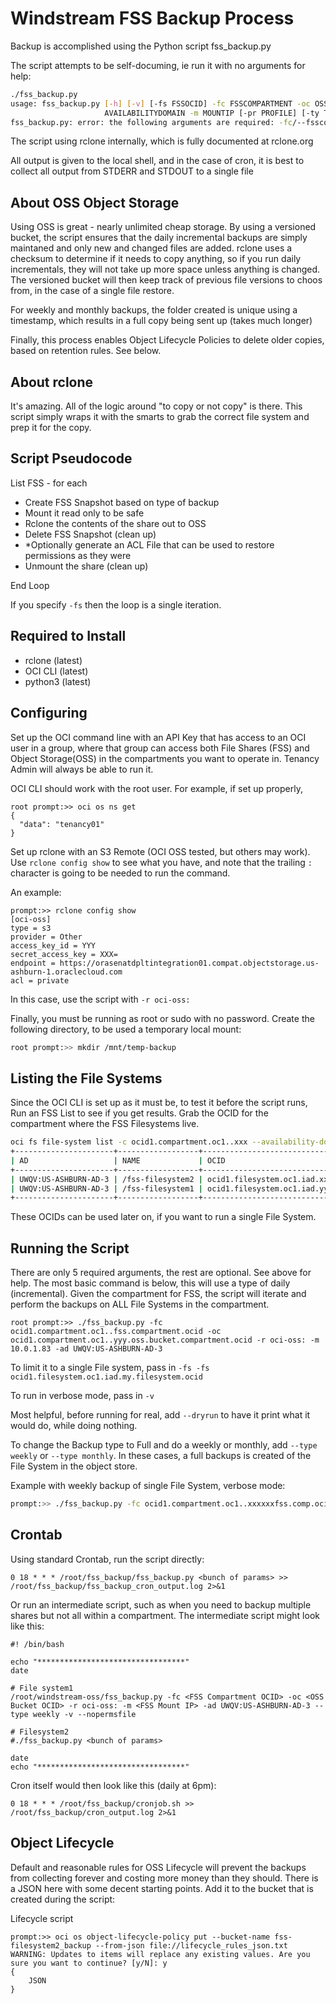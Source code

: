 # Windstream FSS Backup Process

Backup is accomplished using the Python script fss_backup.py

The script attempts to be self-documing, ie run it with no arguments for help:

```bash
./fss_backup.py 
usage: fss_backup.py [-h] [-v] [-fs FSSOCID] -fc FSSCOMPARTMENT -oc OSSCOMPARTMENT -r REMOTE -ad
                     AVAILABILITYDOMAIN -m MOUNTIP [-pr PROFILE] [-ty TYPE] [--dryrun] [--nopermsfile]
fss_backup.py: error: the following arguments are required: -fc/--fsscompartment, -oc/--osscompartment, -r/--remote, -ad/--availabilitydomain, -m/--mountip 
```

The script using rclone internally, which is fully documented at rclone.org

All output is given to the local shell, and in the case of cron, it is best to collect all output from STDERR and STDOUT to a single file 

## About OSS Object Storage

Using OSS is great - nearly unlimited cheap storage.  By using a versioned bucket, the script ensures that the daily incremental backups are simply maintaned and only new and changed files are added.  rclone uses a checksum to determine if it needs to copy anything, so if you run daily incrementals, they will not take up more space unless anything is changed.  The versioned bucket will then keep track of previous file versions to choos from, in the case of a single file restore.

For weekly and monthly backups, the folder created is unique using a timestamp, which results in a full copy being sent up (takes much longer)

Finally, this process enables Object Lifecycle Policies to delete older copies, based on retention rules.  See below.

## About rclone

It's amazing.  All of the logic around "to copy or not copy" is there.  This script simply wraps it with the smarts to grab the correct file system and prep it for the copy.

## Script Pseudocode

List FSS - for each
- Create FSS Snapshot based on type of backup
- Mount it read only to be safe
- Rclone the contents of the share out to OSS
- Delete FSS Snapshot (clean up)
- *Optionally generate an ACL File that can be used to restore permissions as they were
- Unmount the share (clean up)

End Loop

If you specify `-fs` then the loop is a single iteration.

## Required to Install

- rclone (latest)
- OCI CLI (latest)
- python3 (latest)

## Configuring

Set up the OCI command line with an API Key that has access to an OCI user in a group, where that group can access both File Shares (FSS) and Object Storage(OSS) in the compartments you want to operate in.  Tenancy Admin will always be able to run it.

OCI CLI should work with the root user.  For example, if set up properly,
```
root prompt:>> oci os ns get
{
  "data": "tenancy01"
}
```

Set up rclone with an S3 Remote (OCI OSS tested, but others may work).  Use `rclone config show` to see what you have, and note that the trailing `:` character is going to be needed to run the command.  

An example:
```
prompt:>> rclone config show
[oci-oss]
type = s3
provider = Other
access_key_id = YYY
secret_access_key = XXX=
endpoint = https://orasenatdpltintegration01.compat.objectstorage.us-ashburn-1.oraclecloud.com
acl = private
```
In this case, use the script with `-r oci-oss:`

Finally, you must be running as root or sudo with no password.
Create the following directory, to be used a temporary local mount:
```bash
root prompt:>> mkdir /mnt/temp-backup
``` 

## Listing the File Systems
Since the OCI CLI is set up as it must be, to test it before the script runs, Run an FSS List to see if you get results.  Grab the OCID for the compartment where the FSS Filesystems live.

```bash
oci fs file-system list -c ocid1.compartment.oc1..xxx --availability-domain UWQV:US-ASHBURN-AD-3 --query 'data[].{AD:"availability-domain",NAME:"display-name",SIZE:"metered-bytes",OCID:id}'  --output table
+----------------------+------------------+---------------------------------------------------------------------------+-----------+
| AD                   | NAME             | OCID                                                                      | SIZE      |
+----------------------+------------------+-----------------------------------------------+-----------+
| UWQV:US-ASHBURN-AD-3 | /fss-filesystem2 | ocid1.filesystem.oc1.iad.xxx | 17408     |
| UWQV:US-ASHBURN-AD-3 | /fss-filesystem1 | ocid1.filesystem.oc1.iad.yyy | 156101120 |
+----------------------+------------------+---------------------------------------------------------------------------+-----------+
```

These OCIDs can be used later on, if you want to run a single File System.

## Running the Script

There are only 5 required arguments, the rest are optional. See above for help.  The most basic command is below, this will use a type of daily (incremental).  Given the compartment for FSS, the script will iterate and perform the backups on ALL File Systems in the compartment.

```
root prompt:>> ./fss_backup.py -fc ocid1.compartment.oc1..fss.compartment.ocid -oc ocid1.compartment.oc1..yyy.oss.bucket.compartment.ocid -r oci-oss: -m 10.0.1.83 -ad UWQV:US-ASHBURN-AD-3
```

To limit it to a single File system, pass in `-fs -fs ocid1.filesystem.oc1.iad.my.filesystem.ocid`

To run in verbose mode, pass in `-v`

Most helpful, before running for real, add `--dryrun` to have it print what it would do, while doing nothing.

To change the Backup type to Full and do a weekly or monthly, add `--type weekly` or `--type monthly`.  In these cases, a full backups is created of the File System in the object store.

Example with weekly backup of single File System, verbose mode:
```bash
prompt:>> ./fss_backup.py -fc ocid1.compartment.oc1..xxxxxxfss.comp.ocid -oc ocid1.compartment.oc1..xxxxxoss.comp.ocid -r oci-oss:  -m 10.0.1.83 -ad UWQV:US-ASHBURN-AD-3 -fs ocid1.filesystem.oc1.iad.xxxxxfss.filesystem.ocid --type weekly -v
```

## Crontab

Using standard Crontab, run the script directly:

```
0 18 * * * /root/fss_backup/fss_backup.py <bunch of params> >> /root/fss_backup/fss_backup_cron_output.log 2>&1
```

Or run an intermediate script, such as when you need to backup multiple shares but not all within a compartment.  The intermediate script might look like this:

```
#! /bin/bash

echo "*********************************"
date

# File system1
/root/windstream-oss/fss_backup.py -fc <FSS Compartment OCID> -oc <OSS Bucket OCID> -r oci-oss: -m <FSS Mount IP> -ad UWQV:US-ASHBURN-AD-3 --type weekly -v --nopermsfile

# Filesystem2
#./fss_backup.py <bunch of params>

date
echo "*********************************"
```

Cron itself would then look like this (daily at 6pm):
```
0 18 * * * /root/fss_backup/cronjob.sh >> /root/fss_backup/cron_output.log 2>&1
```
## Object Lifecycle

Default and reasonable rules for OSS Lifecycle will prevent the backups from collecting forever and costing more money than they should.  There is a JSON here with some decent starting points.  Add it to the bucket that is created during the script:

Lifecycle script
```
prompt:>> oci os object-lifecycle-policy put --bucket-name fss-filesystem2_backup --from-json file://lifecycle_rules_json.txt
WARNING: Updates to items will replace any existing values. Are you sure you want to continue? [y/N]: y
{
    JSON
}
```
